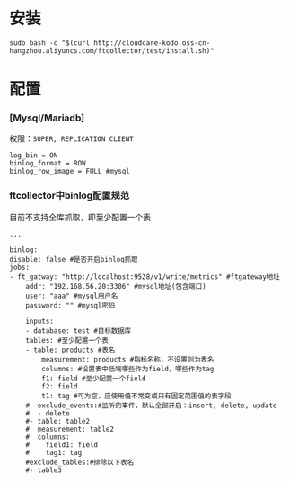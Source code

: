 <h1>安装</h1>

`sudo bash -c "$(curl http://cloudcare-kodo.oss-cn-hangzhou.aliyuncs.com/ftcollector/test/install.sh)"`


<h1>配置</h1>

<h3>[Mysql/Mariadb]</h3>

权限：`SUPER, REPLICATION CLIENT`

    log_bin = ON
    binlog_format = ROW  
    binlog_row_image = FULL #mysql


<h3>ftcollector中binlog配置规范</h3>

目前不支持全库抓取，即至少配置一个表

    ...

    binlog:
    disable: false #是否开启binlog抓取
    jobs:
    - ft_gatway: "http://localhost:9528/v1/write/metrics" #ftgateway地址
        addr: "192.168.56.20:3306" #mysql地址(包含端口)
        user: "aaa" #mysql用户名
        password: "" #mysql密码

        inputs:
        - database: test #目标数据库
        tables: #至少配置一个表
        - table: products #表名
            measurement: products #指标名称，不设置则为表名
            columns: #设置表中低端哪些作为field，哪些作为tag
            f1: field #至少配置一个field
            f2: field
            t1: tag #可为空，应使用值不常变或只有固定范围值的表字段
        #  exclude_events:#监听的事件，默认全部开启：insert, delete, update
        #  - delete
        #- table: table2
        #  measurement: table2
        #  columns:
        #    field1: field
        #    tag1: tag
        #exclude_tables:#排除以下表名
        #- table3

